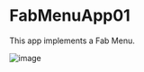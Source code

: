 # FabMenuApp01

This app implements a Fab Menu.

![image](https://github.com/pmoschos/FabMenuApp01/assets/133533759/af9f57bc-2c7a-49db-9bc3-86fc39fa418a)
